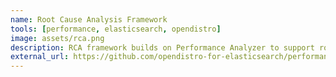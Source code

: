 ```yaml
---
name: Root Cause Analysis Framework 
tools: [performance, elasticsearch, opendistro]
image: assets/rca.png
description: RCA framework builds on Performance Analyzer to support root cause analysis (RCA) of performance and reliability problems for Elasticsearch instances. This framework would conduct real time root cause analysis of such problems using Performance Analyzer metrics. Root cause analysis can significantly improve operations, administration and provisioning of Elasticsearch clusters, and it can enable Elasticsearch client teams to tune their workloads to reduce errors.
external_url: https://github.com/opendistro-for-elasticsearch/performance-analyzer-rca
---
```

